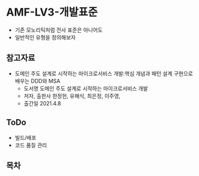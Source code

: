 # AMF-LV3-개발표준

- 기존 모노리틱처럼 전사 표준은 아니어도
- 일반적인 유형을 정의해보자

## 참고자료
- 도메인 주도 설계로 시작하는 마이크로서비스 개발:핵심 개념과 패턴 설계 구현으로 배우는 DDD와 MSA
  - 도서명	도메인 주도 설계로 시작하는 마이크로서비스 개발
  - 저자, 출판사	한정헌, 유해식, 최은정, 이주영,
  - 출간일	2021.4.8

## ToDo
- 빌드/배포
- 코드 품질 관리

## 목차
```{tableofcontents}
```
